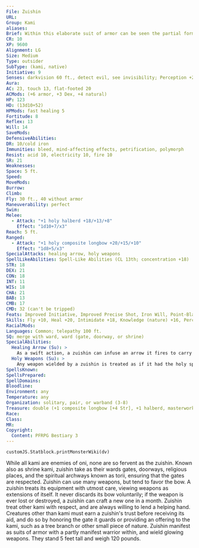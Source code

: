 ```yaml
---
File: Zuishin
URL: 
Group: Kami
aliases: 
Brief: Within this elaborate suit of armor can be seen the partial form of a determined warrior.
CR: 10
XP: 9600
Alignment: LG
Size: Medium
Type: outsider
SubType: (kami, native)
Initiative: 9
Senses: darkvision 60 ft., detect evil, see invisibility; Perception +20
Aura: 
AC: 23, touch 13, flat-footed 20
ACMods: (+6 armor, +3 Dex, +4 natural)
HP: 123
HD: (13d10+52)
HPMods: fast healing 5
Fortitude: 8
Reflex: 13
Will: 14
SaveMods: 
DefensiveAbilities: 
DR: 10/cold iron
Immunities: bleed, mind-affecting effects, petrification, polymorph
Resist: acid 10, electricity 10, fire 10
SR: 21
Weaknesses: 
Space: 5 ft.
Speed: 
MoveMods: 
Burrow: 
Climb: 
Fly: 30 ft., 40 without armor
Maneuverability: perfect
Swim: 
Melee: 
  - Attack: "+1 holy halberd +18/+13/+8"
    Effect: "1d10+7/x3"
Reach: 5 ft.
Ranged: 
  - Attack: "+1 holy composite longbow +20/+15/+10"
    Effect: "1d8+5/x3"
SpecialAttacks: healing arrow, holy weapons
SpellLikeAbilities: Spell-Like Abilities (CL 13th; concentration +18)  Constant-detect evil, see invisibility   At Will-cure light wounds, dimension door   3/day-alarm, breath of life, dispel magic, neutralize poison, remove curse, remove disease, restoration   1/day-dispel evil (DC 20), heal, true seeing
STR: 18
DEX: 21
CON: 18
INT: 11
WIS: 18
CHA: 21
BAB: 13
CMB: 17
CMD: 32 (can't be tripped)
Feats: Improved Initiative, Improved Precise Shot, Iron Will, Point-Blank Shot, Precise Shot, Rapid Shot, Weapon Focus (longbow)
Skills: Fly +10, Heal +20, Intimidate +18, Knowledge (nature) +16, Perception +20, Sense Motive +20, Stealth +18
RacialMods: 
Languages: Common; telepathy 100 ft.
SQ: merge with ward, ward (gate, doorway, or shrine)
SpecialAbilities:
  Healing Arrow (Su): >
    As a swift action, a zuishin can infuse an arrow it fires to carry any of the following effects: breath of life, cure light wounds, heal, neutralize poison, remove curse, remove disease, or restoration. Using one of these effects consumes a use of the same spell-like ability. The zuishin must make a touch attack to deliver the effect to the target-the target takes no damage from the arrow.
  Holy Weapons (Su): >
    Any weapon wielded by a zuishin is treated as if it had the holy special ability. A zuishin creates arrows out of nothing as part of its attacks with any bow it wields.
SpellsKnown: 
SpellsPrepared: 
SpellDomains: 
Bloodline: 
Environment: any
Temperature: any
Organization: solitary, pair, or warband (3-8)
Treasure: double (+1 composite longbow [+4 Str], +1 halberd, masterwork breastplate, other treasure)
Race: 
Class: 
MR: 
Copyright:
  Content: PFRPG Bestiary 3
---
```

```dataviewjs
customJS.Statblock.printMonsterWiki(dv)
```
While all kami are enemies of oni, none are so fervent as the zuishin. Known also as shrine kami, zuishin take as their wards gates, doorways, religious places, and the spiritual archways known as torii, ensuring that the gates are respected. Zuishin can use many weapons, but tend to favor the bow. A zuishin treats its equipment with utmost care, viewing weapons as extensions of itself. It never discards its bow voluntarily; if the weapon is ever lost or destroyed, a zuishin can craft a new one in a month.  Zuishin treat other kami with respect, and are always willing to lend a helping hand. Creatures other than kami must earn a zuishin's trust before receiving its aid, and do so by honoring the gate it guards or providing an offering to the kami, such as a tree branch or other small piece of nature.  Zuishin manifest as suits of armor with a partly manifest warrior within, and wield glowing weapons. They stand 5 feet tall and weigh 120 pounds.

